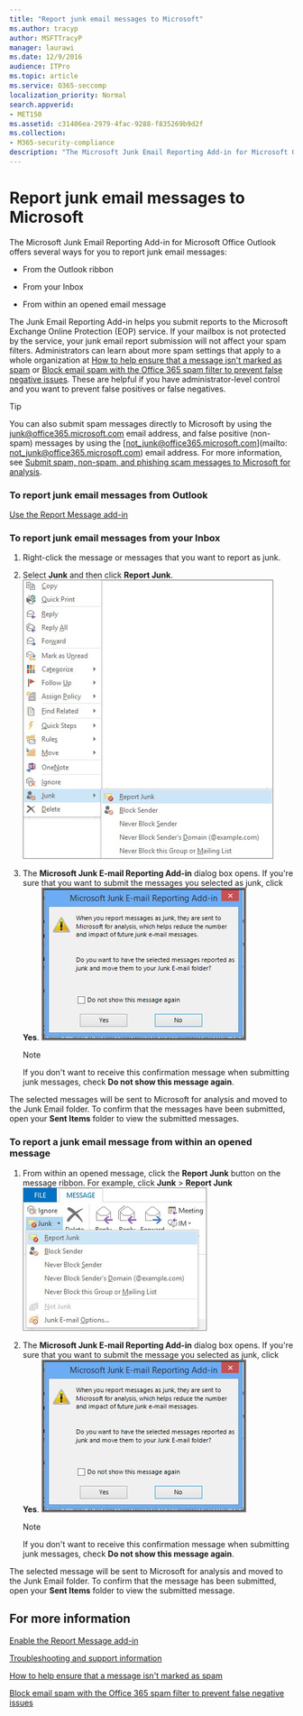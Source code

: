 ```yaml
---
title: "Report junk email messages to Microsoft"
ms.author: tracyp
author: MSFTTracyP
manager: laurawi
ms.date: 12/9/2016
audience: ITPro
ms.topic: article
ms.service: O365-seccomp
localization_priority: Normal
search.appverid:
- MET150
ms.assetid: c31406ea-2979-4fac-9288-f835269b9d2f
ms.collection:
- M365-security-compliance
description: "The Microsoft Junk Email Reporting Add-in for Microsoft Office Outlook offers several ways for you to report junk email messages:"
---
```


# Report junk email messages to Microsoft

The Microsoft Junk Email Reporting Add-in for Microsoft Office Outlook offers several ways for you to report junk email messages:
  
- From the Outlook ribbon
    
- From your Inbox
    
- From within an opened email message
    
The Junk Email Reporting Add-in helps you submit reports to the Microsoft Exchange Online Protection (EOP) service. If your mailbox is not protected by the service, your junk email report submission will not affect your spam filters. Administrators can learn about more spam settings that apply to a whole organization at [How to help ensure that a message isn't marked as spam](https://go.microsoft.com/fwlink/p/?LinkId=534224) or [Block email spam with the Office 365 spam filter to prevent false negative issues](https://go.microsoft.com/fwlink/p/?LinkId=534225). These are helpful if you have administrator-level control and you want to prevent false positives or false negatives.
  
> [!TIP]
> You can also submit spam messages directly to Microsoft by using the [junk@office365.microsoft.com](mailto:junk@office365.microsoft.com) email address, and false positive (non-spam) messages by using the [not_junk@office365.microsoft.com](mailto: not_junk@office365.microsoft.com) email address. For more information, see [Submit spam, non-spam, and phishing scam messages to Microsoft for analysis](submit-spam-non-spam-and-phishing-scam-messages-to-microsoft-for-analysis.md). 
  
### To report junk email messages from Outlook

[Use the Report Message add-in](https://support.office.com/article/b5caa9f1-cdf3-4443-af8c-ff724ea719d2) 
  
### To report junk email messages from your Inbox

1. Right-click the message or messages that you want to report as junk.
    
2. Select **Junk** and then click **Report Junk**.
    ![Report junk messages from your Inbox](media/EOP-Outlook-Junk-Reporting-Tool-3.jpg)
  
3. The **Microsoft Junk E-mail Reporting Add-in** dialog box opens. If you're sure that you want to submit the messages you selected as junk, click **Yes**.
    ![Confirm report as junk](media/EOP-Outlook-Junk-Reporting-Tool-2.jpg)
  
    > [!NOTE]
    > If you don't want to receive this confirmation message when submitting junk messages, check **Do not show this message again**. 
  
The selected messages will be sent to Microsoft for analysis and moved to the Junk Email folder. To confirm that the messages have been submitted, open your **Sent Items** folder to view the submitted messages. 
  
### To report a junk email message from within an opened message

1. From within an opened message, click the **Report Junk** button on the message ribbon. For example, click **Junk** \> **Report Junk**
    ![Report a junk email from within a message](media/EOP-Outlook-Junk-Reporting-Tool-4.jpg)
  
2. The **Microsoft Junk E-mail Reporting Add-in** dialog box opens. If you're sure that you want to submit the message you selected as junk, click **Yes**.
    ![Confirm report as junk](media/EOP-Outlook-Junk-Reporting-Tool-2.jpg)
  
    > [!NOTE]
    > If you don't want to receive this confirmation message when submitting junk messages, check **Do not show this message again**. 
  
The selected message will be sent to Microsoft for analysis and moved to the Junk Email folder. To confirm that the message has been submitted, open your **Sent Items** folder to view the submitted message. 
  
## For more information

[Enable the Report Message add-in](https://support.office.com/article/4250c4bc-6102-420b-9e0a-a95064837676)
  
[Troubleshooting and support information](troubleshooting-and-support-information.md)
  
[How to help ensure that a message isn't marked as spam](https://go.microsoft.com/fwlink/p/?LinkId=534224)
  
[Block email spam with the Office 365 spam filter to prevent false negative issues](https://go.microsoft.com/fwlink/p/?LinkId=534225)
  

